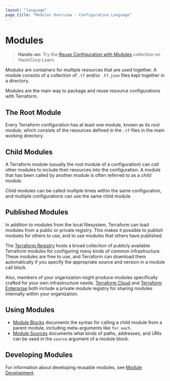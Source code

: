 ```yaml
---
layout: "language"
page_title: "Modules Overview - Configuration Language"
---
```


# Modules

> **Hands-on:** Try the [Reuse Configuration with Modules](https://learn.hashicorp.com/collections/terraform/modules?utm_source=WEBSITE&utm_medium=WEB_IO&utm_offer=ARTICLE_PAGE&utm_content=DOCS) collection on HashiCorp Learn.

_Modules_ are containers for multiple resources that are used together. A module
consists of a collection of `.tf` and/or `.tf.json` files kept together in a
directory.

Modules are the main way to package and reuse resource configurations with
Terraform.

## The Root Module

Every Terraform configuration has at least one module, known as its
_root module_, which consists of the resources defined in the `.tf` files in
the main working directory.

## Child Modules

A Terraform module (usually the root module of a configuration) can _call_ other
modules to include their resources into the configuration. A module that has
been called by another module is often referred to as a _child module._

Child modules can be called multiple times within the same configuration, and
multiple configurations can use the same child module.

## Published Modules

In addition to modules from the local filesystem, Terraform can load modules
from a public or private registry. This makes it possible to publish modules for
others to use, and to use modules that others have published.

The [Terraform Registry](https://registry.terraform.io/browse/modules) hosts a
broad collection of publicly available Terraform modules for configuring many
kinds of common infrastructure. These modules are free to use, and Terraform can
download them automatically if you specify the appropriate source and version in
a module call block.

Also, members of your organization might produce modules specifically crafted
for your own infrastructure needs. [Terraform Cloud](/docs/cloud/index.html) and
[Terraform Enterprise](/docs/enterprise/index.html) both include a private
module registry for sharing modules internally within your organization.

## Using Modules

- [Module Blocks](/docs/configuration/modules.html) documents the syntax for
  calling a child module from a parent module, including meta-arguments like
  `for_each`.
- [Module Sources](/docs/modules/sources.html) documents what kinds of paths,
  addresses, and URIs can be used in the `source` argument of a module block.

## Developing Modules

For information about developing reusable modules, see
[Module Development](/docs/modules/index.html).
